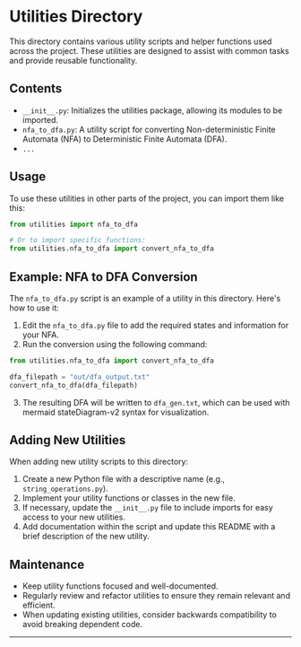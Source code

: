 # Utilities Directory

This directory contains various utility scripts and helper functions used across the project. These utilities are designed to assist with common tasks and provide reusable functionality.

## Contents

- `__init__.py`: Initializes the utilities package, allowing its modules to be imported.
- `nfa_to_dfa.py`: A utility script for converting Non-deterministic Finite Automata (NFA) to Deterministic Finite Automata (DFA).
- `...`

## Usage

To use these utilities in other parts of the project, you can import them like this:

```python
from utilities import nfa_to_dfa

# Or to import specific functions:
from utilities.nfa_to_dfa import convert_nfa_to_dfa
```

## Example: NFA to DFA Conversion

The `nfa_to_dfa.py` script is an example of a utility in this directory. Here's how to use it:

1. Edit the `nfa_to_dfa.py` file to add the required states and information for your NFA.
2. Run the conversion using the following command:

```python
from utilities.nfa_to_dfa import convert_nfa_to_dfa

dfa_filepath = "out/dfa_output.txt"
convert_nfa_to_dfa(dfa_filepath)
```

3. The resulting DFA will be written to `dfa_gen.txt`, which can be used with mermaid stateDiagram-v2 syntax for visualization.

## Adding New Utilities

When adding new utility scripts to this directory:

1. Create a new Python file with a descriptive name (e.g., `string_operations.py`).
2. Implement your utility functions or classes in the new file.
3. If necessary, update the `__init__.py` file to include imports for easy access to your new utilities.
4. Add documentation within the script and update this README with a brief description of the new utility.

## Maintenance

- Keep utility functions focused and well-documented.
- Regularly review and refactor utilities to ensure they remain relevant and efficient.
- When updating existing utilities, consider backwards compatibility to avoid breaking dependent code.

---
